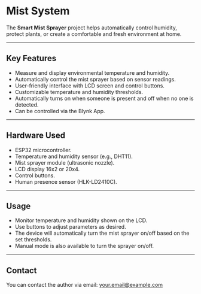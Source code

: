 # Mist System

The **Smart Mist Sprayer** project helps automatically control humidity, protect plants, or create a comfortable and fresh environment at home.

---

## Key Features

- Measure and display environmental temperature and humidity.  
- Automatically control the mist sprayer based on sensor readings.  
- User-friendly interface with LCD screen and control buttons.  
- Customizable temperature and humidity thresholds.  
- Automatically turns on when someone is present and off when no one is detected.  
- Can be controlled via the Blynk App.

---

## Hardware Used

- ESP32 microcontroller.  
- Temperature and humidity sensor (e.g., DHT11).  
- Mist sprayer module (ultrasonic nozzle).  
- LCD display 16x2 or 20x4.  
- Control buttons.  
- Human presence sensor (HLK-LD2410C).

---

## Usage

- Monitor temperature and humidity shown on the LCD.  
- Use buttons to adjust parameters as desired.  
- The device will automatically turn the mist sprayer on/off based on the set thresholds.  
- Manual mode is also available to turn the sprayer on/off.

---

## Contact

You can contact the author via email: your.email@example.com
